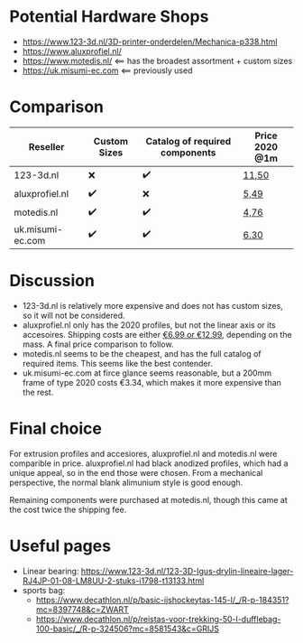 # Potential Hardware Shops

* https://www.123-3d.nl/3D-printer-onderdelen/Mechanica-p338.html
* https://www.aluxprofiel.nl/
* https://www.motedis.nl/ <== has the broadest assortment + custom sizes
* https://uk.misumi-ec.com <== previously used

# Comparison

| Reseller | Custom Sizes | Catalog of required components | Price 2020 @1m | 
|----------|--------------|----------------|------------------------------|
| 123-3d.nl 			 | :x:								| :heavy_check_mark: | [11,50](https://www.123-3d.nl/123-3D-Aluminium-profiel-2020-extrusion-lengte-1-m-123-3D-huismerk-i1373-t14575.html)|
| aluxprofiel.nl	 | :heavy_check_mark:	| :x:								 | [5,49](https://www.aluxprofiel.nl/aluminium-constructieprofiel-2020-v-slot/a3663?filter=38)|
| motedis.nl			 | :heavy_check_mark:	| :heavy_check_mark: | [4,76](https://www.motedis.nl/en/Profile-20x20-B-type-slot-6)|
| uk.misumi-ec.com | :heavy_check_mark: | :heavy_check_mark: | [6.30](https://uk.misumi-ec.com/vona2/detail/110302683830/?CategorySpec=00000150389%3a%3amig00000002006819&rid=cat_)|

# Discussion

* 123-3d.nl is relatively more expensive and does not has custom sizes, so it will not be considered.
* aluxprofiel.nl only has the 2020 profiles, but not the linear axis or its accesoires. Shipping costs are either [€6.99 or €12.99](https://www.aluxprofiel.nl/over-ons/verzendkosten), depending on the mass. A final price comparison to follow.
* motedis.nl seems to be the cheapest, and has the full catalog of required items. This seems like the best contender.
* uk.misumi-ec.com at firce glance seems reasonable, but a 200mm frame of type 2020 costs €3.34, which makes it more expensive than the rest.

# Final choice
For extrusion profiles and accesiores, aluxprofiel.nl and motedis.nl were comparible in price. aluxprofiel.nl had black anodized profiles, which had a unique appeal, so in the end those were chosen. From a mechanical perspective, the normal blank alimunium style is good enough.

Remaining components were purchased at motedis.nl, though this came at the cost twice the shipping fee.

# Useful pages

* Linear bearing: https://www.123-3d.nl/123-3D-Igus-drylin-lineaire-lager-RJ4JP-01-08-LM8UU-2-stuks-i1798-t13133.html
* sports bag:
  * https://www.decathlon.nl/p/basic-ijshockeytas-145-l/_/R-p-184351?mc=8397748&c=ZWART
  * https://www.decathlon.nl/p/reistas-voor-trekking-50-l-dufflebag-100-basic/_/R-p-324506?mc=8581543&c=GRIJS
